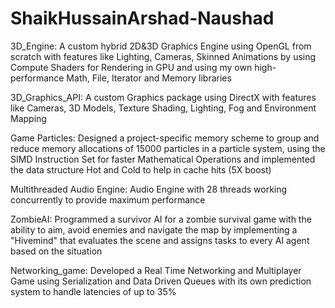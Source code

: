 # ShaikHussainArshad-Naushad

3D_Engine:
A custom hybrid 2D&3D Graphics Engine using OpenGL from scratch with features like Lighting, Cameras, 
Skinned Animations by using Compute Shaders for Rendering in GPU and using my own high-performance 
Math, File, Iterator and Memory libraries

3D_Graphics_API:
A custom Graphics package using DirectX with features like Cameras, 3D Models, Texture Shading, Lighting, Fog and Environment Mapping 

Game Particles:
Designed a project-specific memory scheme to group and reduce memory allocations of 15000 particles in a particle system, using the 
SIMD Instruction Set for faster Mathematical Operations and implemented the data structure Hot and Cold to help in cache hits (5X boost)

Multithreaded Audio Engine:
Audio Engine with 28 threads working concurrently to provide maximum performance

ZombieAI:
Programmed a survivor AI for a zombie survival game with the ability to aim, avoid enemies and navigate the map by implementing a "Hivemind" 
that evaluates the scene and assigns tasks to every AI agent based on the situation

Networking_game:
Developed a Real Time Networking and Multiplayer Game using Serialization and Data Driven Queues with its own prediction system to handle latencies of up to 35%
